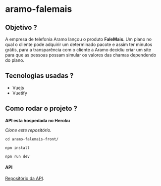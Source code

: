 # aramo-falemais

## Objetivo ?  
A empresa de telefonia Aramo lançou o produto **FaleMais**. Um plano no qual o cliente pode adquirir um determinado pacote e assim ter minutos grátis, para a transparência com o cliente a Aramo decidiu criar um site para que as pessoas possam simular os valores das chamas dependendo do plano.

## Tecnologias usadas ?
- Vuejs
- Vuetify

## Como rodar o projeto ?

**API esta hospedada no Heroku**

*Clone este repositório.*

```cd aramo-falemais-front/```

```npm install```

```npm run dev```


#### API

[Repositório da API](https://github.com/VacariGabriel/aramo-falemais-api).
